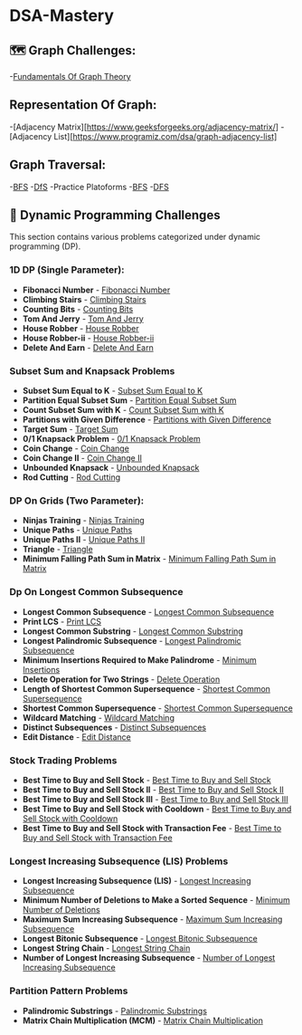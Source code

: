 # DSA-Mastery
## 🗺️ Graph Challenges:
-[Fundamentals Of Graph Theory](https://www.geeksforgeeks.org/fundamentals-of-graph-theory/)
## Representation Of Graph:
-[Adjacency Matrix][https://www.geeksforgeeks.org/adjacency-matrix/]
-[Adjacency List][https://www.programiz.com/dsa/graph-adjacency-list]
## Graph Traversal:
-[BFS](https://www.geeksforgeeks.org/breadth-first-search-or-bfs-for-a-graph/)
-[DfS](https://www.geeksforgeeks.org/depth-first-search-or-dfs-for-a-graph/)
-Practice Platoforms
   -[BFS](https://www.geeksforgeeks.org/problems/bfs-traversal-of-graph/1)
   -[DFS](https://www.geeksforgeeks.org/problems/depth-first-traversal-for-a-graph/1)

## 🎯 Dynamic Programming Challenges

This section contains various problems categorized under dynamic programming (DP).

### 1D DP (Single Parameter):

- **Fibonacci Number** - [Fibonacci Number](https://leetcode.com/problems/fibonacci-number/description/)
- **Climbing Stairs** - [Climbing Stairs](https://leetcode.com/problems/climbing-stairs/description/)
- **Counting Bits** - [Counting Bits](https://leetcode.com/problems/counting-bits/description/)
- **Tom And Jerry** - [Tom And Jerry](https://practice.geeksforgeeks.org/problems/tom-and-jerry1325/1)
- **House Robber** - [House Robber](https://leetcode.com/problems/house-robber/description/)
- **House Robber-ii** - [House Robber-ii](https://leetcode.com/problems/house-robber-ii/)
- **Delete And Earn** - [Delete And Earn](https://leetcode.com/problems/delete-and-earn/)

### Subset Sum and Knapsack Problems

- **Subset Sum Equal to K** - [Subset Sum Equal to K](https://www.geeksforgeeks.org/subset-sum-problem-dp-25/)
- **Partition Equal Subset Sum** - [Partition Equal Subset Sum](https://leetcode.com/problems/partition-equal-subset-sum/)
- **Count Subset Sum with K** - [Count Subset Sum with K](https://www.geeksforgeeks.org/count-subsets-with-sum-equal-to-k/)
- **Partitions with Given Difference** - [Partitions with Given Difference](https://leetcode.com/problems/partition-equal-subset-sum/)
- **Target Sum** - [Target Sum](https://leetcode.com/problems/target-sum/)
- **0/1 Knapsack Problem** - [0/1 Knapsack Problem](https://www.geeksforgeeks.org/0-1-knapsack-problem-dp-10/)
- **Coin Change** - [Coin Change](https://leetcode.com/problems/coin-change/)
- **Coin Change II** - [Coin Change II](https://leetcode.com/problems/coin-change-2/)
- **Unbounded Knapsack** - [Unbounded Knapsack](https://www.geeksforgeeks.org/unbounded-knapsack-repetition-items-allowed/)
- **Rod Cutting** - [Rod Cutting](https://www.geeksforgeeks.org/rod-cutting-dp-13/)


### DP On Grids (Two Parameter):

- **Ninjas Training** - [Ninjas Training](https://www.codingninjas.com/studio/problems/ninja-s-training_3621003)
- **Unique Paths** - [Unique Paths](https://leetcode.com/problems/unique-paths/)
- **Unique Paths II** - [Unique Paths II](https://leetcode.com/problems/unique-paths-ii/)
- **Triangle** - [Triangle](https://leetcode.com/problems/triangle/)
- **Minimum Falling Path Sum in Matrix** - [Minimum Falling Path Sum in Matrix](https://leetcode.com/problems/minimum-falling-path-sum/)

### Dp On Longest Common Subsequence

- **Longest Common Subsequence** - [Longest Common Subsequence](https://leetcode.com/problems/longest-common-subsequence/)
- **Print LCS** - [Print LCS](https://www.geeksforgeeks.org/print-longest-common-subsequence/)
- **Longest Common Substring** - [Longest Common Substring](https://www.geeksforgeeks.org/longest-common-substring-dp-29/)
- **Longest Palindromic Subsequence** - [Longest Palindromic Subsequence](https://leetcode.com/problems/longest-palindromic-subsequence/)
- **Minimum Insertions Required to Make Palindrome** - [Minimum Insertions](https://leetcode.com/problems/minimum-insertion-steps-to-make-a-string-palindrome/)
- **Delete Operation for Two Strings** - [Delete Operation](https://leetcode.com/problems/delete-operation-for-two-strings/)
- **Length of Shortest Common Supersequence** - [Shortest Common Supersequence](https://leetcode.com/problems/shortest-common-supersequence/)
- **Shortest Common Supersequence** - [Shortest Common Supersequence](https://leetcode.com/problems/shortest-common-supersequence/)
- **Wildcard Matching** - [Wildcard Matching](https://leetcode.com/problems/wildcard-matching/)
- **Distinct Subsequences** - [Distinct Subsequences](https://leetcode.com/problems/distinct-subsequences/)
- **Edit Distance** - [Edit Distance](https://leetcode.com/problems/edit-distance/)

### Stock Trading Problems

- **Best Time to Buy and Sell Stock** - [Best Time to Buy and Sell Stock](https://leetcode.com/problems/best-time-to-buy-and-sell-stock/)
- **Best Time to Buy and Sell Stock II** - [Best Time to Buy and Sell Stock II](https://leetcode.com/problems/best-time-to-buy-and-sell-stock-ii/)
- **Best Time to Buy and Sell Stock III** - [Best Time to Buy and Sell Stock III](https://leetcode.com/problems/best-time-to-buy-and-sell-stock-iii/)
- **Best Time to Buy and Sell Stock with Cooldown** - [Best Time to Buy and Sell Stock with Cooldown](https://leetcode.com/problems/best-time-to-buy-and-sell-stock-with-cooldown/)
- **Best Time to Buy and Sell Stock with Transaction Fee** - [Best Time to Buy and Sell Stock with Transaction Fee](https://leetcode.com/problems/best-time-to-buy-and-sell-stock-with-transaction-fee/)

### Longest Increasing Subsequence (LIS) Problems

- **Longest Increasing Subsequence (LIS)** - [Longest Increasing Subsequence](https://leetcode.com/problems/longest-increasing-subsequence/)
- **Minimum Number of Deletions to Make a Sorted Sequence** - [Minimum Number of Deletions](https://leetcode.com/problems/minimum-number-of-deletions-to-make-a-sorted-sequence/)
- **Maximum Sum Increasing Subsequence** - [Maximum Sum Increasing Subsequence](https://www.geeksforgeeks.org/maximum-sum-increasing-subsequence/)
- **Longest Bitonic Subsequence** - [Longest Bitonic Subsequence](https://www.geeksforgeeks.org/longest-bitonic-subsequence/)
- **Longest String Chain** - [Longest String Chain](https://leetcode.com/problems/longest-string-chain/)
- **Number of Longest Increasing Subsequence** - [Number of Longest Increasing Subsequence](https://leetcode.com/problems/number-of-longest-increasing-subsequence/)

### Partition Pattern Problems

- **Palindromic Substrings** - [Palindromic Substrings](https://leetcode.com/problems/palindromic-substrings/)
- **Matrix Chain Multiplication (MCM)** - [Matrix Chain Multiplication](https://www.geeksforgeeks.org/matrix-chain-multiplication-dp-8/)



   
